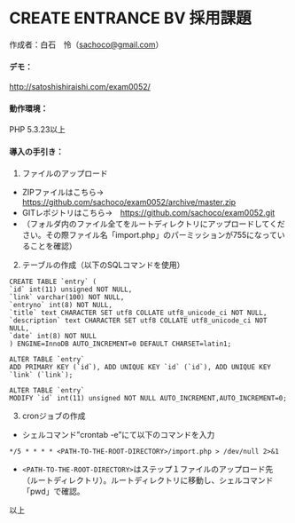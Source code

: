 # CREATE ENTRANCE BV 採用課題
作成者：白石　怜（sachoco@gmail.com）

#### デモ：
http://satoshishiraishi.com/exam0052/

#### 動作環境：
PHP 5.3.23以上

#### 導入の手引き：
1. ファイルのアップロード
  + ZIPファイルはこちら→　https://github.com/sachoco/exam0052/archive/master.zip
  + GITレポジトリはこちら→　https://github.com/sachoco/exam0052.git
  + （フォルダ内のファイル全てをルートディレクトリにアップロードしてください。その際ファイル名「import.php」のパーミッションが755になっていることを確認）

2. テーブルの作成（以下のSQLコマンドを使用）
  ```
CREATE TABLE `entry` (
`id` int(11) unsigned NOT NULL,
  `link` varchar(100) NOT NULL,
  `entryno` int(8) NOT NULL,
  `title` text CHARACTER SET utf8 COLLATE utf8_unicode_ci NOT NULL,
  `description` text CHARACTER SET utf8 COLLATE utf8_unicode_ci NOT NULL,
  `date` int(8) NOT NULL
) ENGINE=InnoDB AUTO_INCREMENT=0 DEFAULT CHARSET=latin1;

ALTER TABLE `entry`
 ADD PRIMARY KEY (`id`), ADD UNIQUE KEY `id` (`id`), ADD UNIQUE KEY `link` (`link`);

ALTER TABLE `entry`
MODIFY `id` int(11) unsigned NOT NULL AUTO_INCREMENT,AUTO_INCREMENT=0;
  ```
3. cronジョブの作成
  + シェルコマンド”crontab -e”にて以下のコマンドを入力
  ```
  */5 * * * * <PATH-TO-THE-ROOT-DIRECTORY>/import.php > /dev/null 2>&1
  ```  
  + ```<PATH-TO-THE-ROOT-DIRECTORY>```はステップ１ファイルのアップロード先（ルートディレクトリ）。ルートディレクトリに移動し、シェルコマンド「pwd」で確認。

  
以上
